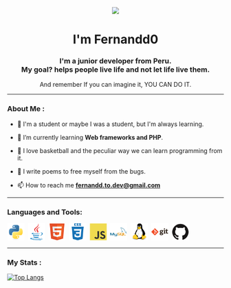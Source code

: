 
<div id = "header" align = "center" >
     <img src= "https://media.giphy.com/media/xTiIzJSKB4l7xTouE8/giphy.gif" width="400" />
     <h1 align="center">I'm Fernandd0 </h1>
     <h3 align="center">I'm a junior developer from Peru.<br>My goal? helps people live life and not let life live them.</h3> 
     <p aligin="center">And remember If you can imagine it, YOU CAN DO IT.</p>
     
</div>

---

### About Me :

- 📝 I'm a student or maybe I was a student, but I'm always learning.

- 🌱 I’m currently learning **Web frameworks and PHP**.

- 🏀 I love basketball and the peculiar way we can learn programming from it.

- 📜 I write poems to free myself from the bugs. 

- 📫 How to reach me **fernandd.to.dev@gmail.com**

---

<div align="left">
    <h3>Languages and Tools:</h3>
    <div>
         <img src="https://github.com/devicons/devicon/blob/master/icons/python/python-original.svg" title="Python" **alt="Python" width="40" height="40"/>&nbsp;
        <img src="https://github.com/devicons/devicon/blob/master/icons/java/java-original.svg" title="Java" alt="Java" width="40" height="40"/>&nbsp;
        <img src="https://github.com/devicons/devicon/blob/master/icons/html5/html5-original.svg" title="HTML5" alt="HTML" width="40" height="40"/>&nbsp;
        <img src="https://github.com/devicons/devicon/blob/master/icons/css3/css3-plain-wordmark.svg"  title="CSS3" alt="CSS" width="40" height="40"/>&nbsp;
        <img src="https://github.com/devicons/devicon/blob/master/icons/javascript/javascript-original.svg" title="JavaScript" alt="JavaScript" width="40" height="40"/>&nbsp;
        <img src="https://github.com/devicons/devicon/blob/master/icons/mysql/mysql-original-wordmark.svg" title="MySQL"  alt="MySQL" width="40" height="40"/>&nbsp;
        <img src="https://github.com/devicons/devicon/blob/master/icons/linux/linux-original.svg" title="Linux" **alt="Linux" width="40" height="40"/>&nbsp;
        <img src="https://github.com/devicons/devicon/blob/master/icons/git/git-original-wordmark.svg" title="Git" **alt="Git" width="40" height="40"/>&nbsp;
         <img src="https://github.com/devicons/devicon/blob/master/icons/github/github-original.svg" title="Linux" **alt="Linux" width="40" height="40"/>&nbsp;
      </div>
</div>

---

### My Stats :

[![Top Langs](https://github-readme-stats.vercel.app/api/top-langs/?username=Fernandd0&theme=tokyonight)](https://github.com/anuraghazra/github-readme-stats)
